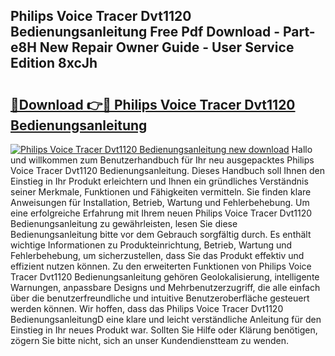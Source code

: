 ## Philips Voice Tracer Dvt1120 Bedienungsanleitung Free Pdf Download - Part-e8H New Repair Owner Guide - User Service Edition 8xcJh

# <h2><a href="http://df632q.blite.top/?on=Philips+Voice+Tracer+Dvt1120+Bedienungsanleitung">🔗Download 👉🔴 Philips Voice Tracer Dvt1120 Bedienungsanleitung</a></h2>

[![Philips Voice Tracer Dvt1120 Bedienungsanleitung new download](https://i.imgur.com/lujVjoI.png)](http://df632q.blite.top/?on=Philips+Voice+Tracer+Dvt1120+Bedienungsanleitung)
Hallo und willkommen zum Benutzerhandbuch für Ihr neu ausgepacktes Philips Voice Tracer Dvt1120 Bedienungsanleitung. Dieses Handbuch soll Ihnen den Einstieg in Ihr Produkt erleichtern und Ihnen ein gründliches Verständnis seiner Merkmale, Funktionen und Fähigkeiten vermitteln. Sie finden klare Anweisungen für Installation, Betrieb, Wartung und Fehlerbehebung. Um eine erfolgreiche Erfahrung mit Ihrem neuen Philips Voice Tracer Dvt1120 Bedienungsanleitung zu gewährleisten, lesen Sie diese Bedienungsanleitung bitte vor dem Gebrauch sorgfältig durch. Es enthält wichtige Informationen zu Produkteinrichtung, Betrieb, Wartung und Fehlerbehebung, um sicherzustellen, dass Sie das Produkt effektiv und effizient nutzen können. Zu den erweiterten Funktionen von Philips Voice Tracer Dvt1120 Bedienungsanleitung gehören Geolokalisierung, intelligente Warnungen, anpassbare Designs und Mehrbenutzerzugriff, die alle einfach über die benutzerfreundliche und intuitive Benutzeroberfläche gesteuert werden können. Wir hoffen, dass das Philips Voice Tracer Dvt1120 BedienungsanleitungD eine klare und leicht verständliche Anleitung für den Einstieg in Ihr neues Produkt war. Sollten Sie Hilfe oder Klärung benötigen, zögern Sie bitte nicht, sich an unser Kundendienstteam zu wenden.

